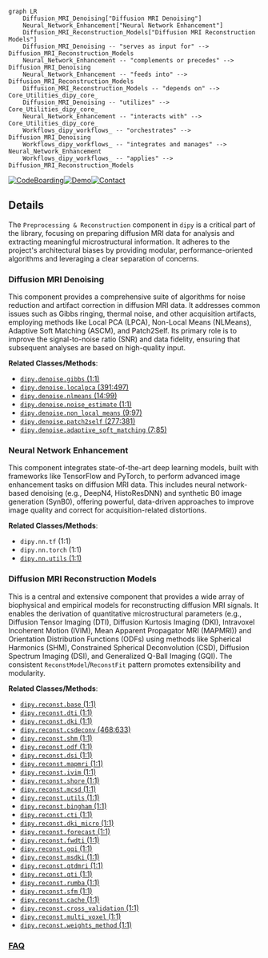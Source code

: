 ```mermaid
graph LR
    Diffusion_MRI_Denoising["Diffusion MRI Denoising"]
    Neural_Network_Enhancement["Neural Network Enhancement"]
    Diffusion_MRI_Reconstruction_Models["Diffusion MRI Reconstruction Models"]
    Diffusion_MRI_Denoising -- "serves as input for" --> Diffusion_MRI_Reconstruction_Models
    Neural_Network_Enhancement -- "complements or precedes" --> Diffusion_MRI_Denoising
    Neural_Network_Enhancement -- "feeds into" --> Diffusion_MRI_Reconstruction_Models
    Diffusion_MRI_Reconstruction_Models -- "depends on" --> Core_Utilities_dipy_core_
    Diffusion_MRI_Denoising -- "utilizes" --> Core_Utilities_dipy_core_
    Neural_Network_Enhancement -- "interacts with" --> Core_Utilities_dipy_core_
    Workflows_dipy_workflows_ -- "orchestrates" --> Diffusion_MRI_Denoising
    Workflows_dipy_workflows_ -- "integrates and manages" --> Neural_Network_Enhancement
    Workflows_dipy_workflows_ -- "applies" --> Diffusion_MRI_Reconstruction_Models
```

[![CodeBoarding](https://img.shields.io/badge/Generated%20by-CodeBoarding-9cf?style=flat-square)](https://github.com/CodeBoarding/CodeBoarding)[![Demo](https://img.shields.io/badge/Try%20our-Demo-blue?style=flat-square)](https://www.codeboarding.org/demo)[![Contact](https://img.shields.io/badge/Contact%20us%20-%20contact@codeboarding.org-lightgrey?style=flat-square)](mailto:contact@codeboarding.org)

## Details

The `Preprocessing & Reconstruction` component in `dipy` is a critical part of the library, focusing on preparing diffusion MRI data for analysis and extracting meaningful microstructural information. It adheres to the project's architectural biases by providing modular, performance-oriented algorithms and leveraging a clear separation of concerns.

### Diffusion MRI Denoising
This component provides a comprehensive suite of algorithms for noise reduction and artifact correction in diffusion MRI data. It addresses common issues such as Gibbs ringing, thermal noise, and other acquisition artifacts, employing methods like Local PCA (LPCA), Non-Local Means (NLMeans), Adaptive Soft Matching (ASCM), and Patch2Self. Its primary role is to improve the signal-to-noise ratio (SNR) and data fidelity, ensuring that subsequent analyses are based on high-quality input.


**Related Classes/Methods**:

- <a href="https://github.com/dipy/dipy/blob/master/dipy/denoise/gibbs.py#L1-L1" target="_blank" rel="noopener noreferrer">`dipy.denoise.gibbs` (1:1)</a>
- <a href="https://github.com/dipy/dipy/blob/master/dipy/denoise/localpca.py#L391-L497" target="_blank" rel="noopener noreferrer">`dipy.denoise.localpca` (391:497)</a>
- <a href="https://github.com/dipy/dipy/blob/master/dipy/denoise/nlmeans.py#L14-L99" target="_blank" rel="noopener noreferrer">`dipy.denoise.nlmeans` (14:99)</a>
- <a href="https://github.com/dipy/dipy/blob/master/dipy/denoise/noise_estimate.py#L1-L1" target="_blank" rel="noopener noreferrer">`dipy.denoise.noise_estimate` (1:1)</a>
- <a href="https://github.com/dipy/dipy/blob/master/dipy/denoise/non_local_means.py#L9-L97" target="_blank" rel="noopener noreferrer">`dipy.denoise.non_local_means` (9:97)</a>
- <a href="https://github.com/dipy/dipy/blob/master/dipy/denoise/patch2self.py#L277-L381" target="_blank" rel="noopener noreferrer">`dipy.denoise.patch2self` (277:381)</a>
- <a href="https://github.com/dipy/dipy/blob/master/dipy/denoise/adaptive_soft_matching.py#L7-L85" target="_blank" rel="noopener noreferrer">`dipy.denoise.adaptive_soft_matching` (7:85)</a>


### Neural Network Enhancement
This component integrates state-of-the-art deep learning models, built with frameworks like TensorFlow and PyTorch, to perform advanced image enhancement tasks on diffusion MRI data. This includes neural network-based denoising (e.g., DeepN4, HistoResDNN) and synthetic B0 image generation (SynB0), offering powerful, data-driven approaches to improve image quality and correct for acquisition-related distortions.


**Related Classes/Methods**:

- `dipy.nn.tf` (1:1)
- `dipy.nn.torch` (1:1)
- <a href="https://github.com/dipy/dipy/blob/master/dipy/nn/utils.py#L1-L1" target="_blank" rel="noopener noreferrer">`dipy.nn.utils` (1:1)</a>


### Diffusion MRI Reconstruction Models
This is a central and extensive component that provides a wide array of biophysical and empirical models for reconstructing diffusion MRI signals. It enables the derivation of quantitative microstructural parameters (e.g., Diffusion Tensor Imaging (DTI), Diffusion Kurtosis Imaging (DKI), Intravoxel Incoherent Motion (IVIM), Mean Apparent Propagator MRI (MAPMRI)) and Orientation Distribution Functions (ODFs) using methods like Spherical Harmonics (SHM), Constrained Spherical Deconvolution (CSD), Diffusion Spectrum Imaging (DSI), and Generalized Q-Ball Imaging (GQI). The consistent `ReconstModel`/`ReconstFit` pattern promotes extensibility and modularity.


**Related Classes/Methods**:

- <a href="https://github.com/dipy/dipy/blob/master/dipy/reconst/base.py#L1-L1" target="_blank" rel="noopener noreferrer">`dipy.reconst.base` (1:1)</a>
- <a href="https://github.com/dipy/dipy/blob/master/dipy/reconst/dti.py#L1-L1" target="_blank" rel="noopener noreferrer">`dipy.reconst.dti` (1:1)</a>
- <a href="https://github.com/dipy/dipy/blob/master/dipy/reconst/dki.py#L1-L1" target="_blank" rel="noopener noreferrer">`dipy.reconst.dki` (1:1)</a>
- <a href="https://github.com/dipy/dipy/blob/master/dipy/reconst/csdeconv.py#L468-L633" target="_blank" rel="noopener noreferrer">`dipy.reconst.csdeconv` (468:633)</a>
- <a href="https://github.com/dipy/dipy/blob/master/dipy/reconst/shm.py#L1-L1" target="_blank" rel="noopener noreferrer">`dipy.reconst.shm` (1:1)</a>
- <a href="https://github.com/dipy/dipy/blob/master/dipy/reconst/odf.py#L1-L1" target="_blank" rel="noopener noreferrer">`dipy.reconst.odf` (1:1)</a>
- <a href="https://github.com/dipy/dipy/blob/master/dipy/reconst/dsi.py#L1-L1" target="_blank" rel="noopener noreferrer">`dipy.reconst.dsi` (1:1)</a>
- <a href="https://github.com/dipy/dipy/blob/master/dipy/reconst/mapmri.py#L1-L1" target="_blank" rel="noopener noreferrer">`dipy.reconst.mapmri` (1:1)</a>
- <a href="https://github.com/dipy/dipy/blob/master/dipy/reconst/ivim.py#L1-L1" target="_blank" rel="noopener noreferrer">`dipy.reconst.ivim` (1:1)</a>
- <a href="https://github.com/dipy/dipy/blob/master/dipy/reconst/shore.py#L1-L1" target="_blank" rel="noopener noreferrer">`dipy.reconst.shore` (1:1)</a>
- <a href="https://github.com/dipy/dipy/blob/master/dipy/reconst/mcsd.py#L1-L1" target="_blank" rel="noopener noreferrer">`dipy.reconst.mcsd` (1:1)</a>
- <a href="https://github.com/dipy/dipy/blob/master/dipy/reconst/utils.py#L1-L1" target="_blank" rel="noopener noreferrer">`dipy.reconst.utils` (1:1)</a>
- <a href="https://github.com/dipy/dipy/blob/master/dipy/reconst/bingham.py#L1-L1" target="_blank" rel="noopener noreferrer">`dipy.reconst.bingham` (1:1)</a>
- <a href="https://github.com/dipy/dipy/blob/master/dipy/reconst/cti.py#L1-L1" target="_blank" rel="noopener noreferrer">`dipy.reconst.cti` (1:1)</a>
- <a href="https://github.com/dipy/dipy/blob/master/dipy/reconst/dki_micro.py#L1-L1" target="_blank" rel="noopener noreferrer">`dipy.reconst.dki_micro` (1:1)</a>
- <a href="https://github.com/dipy/dipy/blob/master/dipy/reconst/forecast.py#L1-L1" target="_blank" rel="noopener noreferrer">`dipy.reconst.forecast` (1:1)</a>
- <a href="https://github.com/dipy/dipy/blob/master/dipy/reconst/fwdti.py#L1-L1" target="_blank" rel="noopener noreferrer">`dipy.reconst.fwdti` (1:1)</a>
- <a href="https://github.com/dipy/dipy/blob/master/dipy/reconst/gqi.py#L1-L1" target="_blank" rel="noopener noreferrer">`dipy.reconst.gqi` (1:1)</a>
- <a href="https://github.com/dipy/dipy/blob/master/dipy/reconst/msdki.py#L1-L1" target="_blank" rel="noopener noreferrer">`dipy.reconst.msdki` (1:1)</a>
- <a href="https://github.com/dipy/dipy/blob/master/dipy/reconst/qtdmri.py#L1-L1" target="_blank" rel="noopener noreferrer">`dipy.reconst.qtdmri` (1:1)</a>
- <a href="https://github.com/dipy/dipy/blob/master/dipy/reconst/qti.py#L1-L1" target="_blank" rel="noopener noreferrer">`dipy.reconst.qti` (1:1)</a>
- <a href="https://github.com/dipy/dipy/blob/master/dipy/reconst/rumba.py#L1-L1" target="_blank" rel="noopener noreferrer">`dipy.reconst.rumba` (1:1)</a>
- <a href="https://github.com/dipy/dipy/blob/master/dipy/reconst/sfm.py#L1-L1" target="_blank" rel="noopener noreferrer">`dipy.reconst.sfm` (1:1)</a>
- <a href="https://github.com/dipy/dipy/blob/master/dipy/reconst/cache.py#L1-L1" target="_blank" rel="noopener noreferrer">`dipy.reconst.cache` (1:1)</a>
- <a href="https://github.com/dipy/dipy/blob/master/dipy/reconst/cross_validation.py#L1-L1" target="_blank" rel="noopener noreferrer">`dipy.reconst.cross_validation` (1:1)</a>
- <a href="https://github.com/dipy/dipy/blob/master/dipy/reconst/multi_voxel.py#L1-L1" target="_blank" rel="noopener noreferrer">`dipy.reconst.multi_voxel` (1:1)</a>
- <a href="https://github.com/dipy/dipy/blob/master/dipy/reconst/weights_method.py#L1-L1" target="_blank" rel="noopener noreferrer">`dipy.reconst.weights_method` (1:1)</a>




### [FAQ](https://github.com/CodeBoarding/GeneratedOnBoardings/tree/main?tab=readme-ov-file#faq)